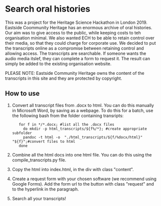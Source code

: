 # Search oral histories

This was a project for the Heritage Science Hackathon in London 2019. 
Eastside Coommunity Heritage has an enormous archive of oral histories. Our aim was to give access to the public, while keeping costs to teh organisation minimal. 
We also wanted ECH to be able to retain control over their media, so that they could charge for corporate use. 
We decided to put the transcripts online as a compromise between retaining control and allowing access. The transcripts are searchable. If someone wants the audio media itslef, they can complete a form to request it. 
The result can simply be added to the existing organisation website. 

PLEASE NOTE: Eastside Community Heritage owns the content of the transcripts in this site and they are protected by copyright. 

<h2> How to use</h2>

1. Convert all transcript files from .docx to html. You can do this manually in Microsoft Word, by saving as a webpage. To do this for a batch, use the following bash from the folder containing transripts:

          for f in */*.docx; #list all the .docx files 
            do mkdir -p html_transcripts/${f%/*}; #create appropriate subfolder
            pandoc -t html -o  "./html_transcripts/${f/%docx/html}" "${f}";#convert files to html
          done

2. Combine all the html docs into one html file. You can do this using the compile_transcripts.py file. 

3. Copy the html into index.html, in the div with class "content". 

4. Create a request form with your chosen software (we recommend using Google Forms). Add the form url to the button with class "request" and to the hyperlink in the paragraph. 

5. Search all your transcripts! 
